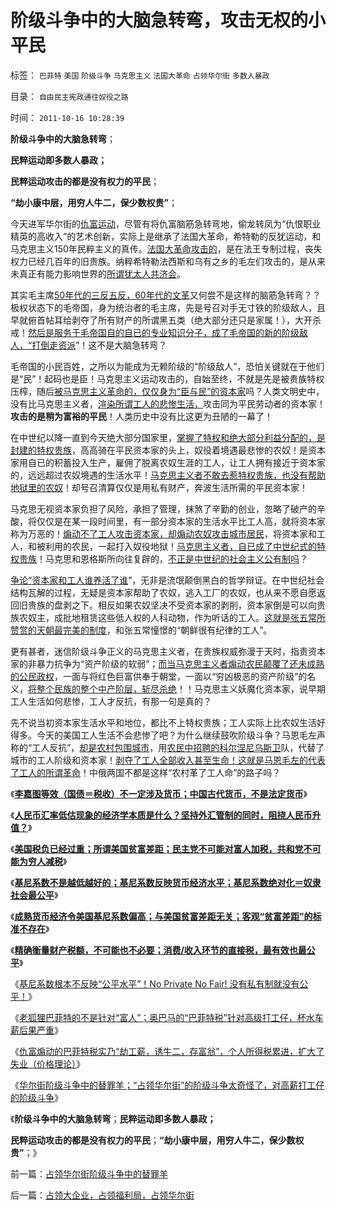 # 阶级斗争中的大脑急转弯，攻击无权的小平民

标签： `巴菲特` `美国` `阶级斗争` `马克思主义` `法国大革命` `占领华尔街` `多数人暴政` 

目录： `自由民主宪政通往奴役之路`

时间： `2011-10-16 10:28:39`

**阶级斗争中的大脑急转弯**；

**民粹运动即多数人暴政；**

**民粹运动攻击的都是没有权力的平民**；

**“劫小康中层，用穷人牛二，保少数权贵”**；

今天进军华尔街的[仇富运动](../../../2010/3/1/要均贫富后才能民主吗？.md)，尽管有将仇富脑筋急转弯地，偷龙转凤为“仇恨职业精英的高收入”的艺术创新，实际上是继承了法国大革命，希特勒的反犹运动，和马克思主义150年民粹主义的真传。[法国大革命攻击的](../../../2011/8/30/纳粹法国打败了犹太德国，民粹暴行针对无权小民.md)，是在法王专制过程，丧失权力已经几百年的旧贵族。纳粹希特勒法西斯和乌有之乡的毛左们攻击的，是从来未真正有能力影响世界的[所谓犹太人共济会](../../../2011/8/28/华人和犹太人的“万恶的资本”是从那里积累的？.md)。

其实毛主席[50年代的三反五反，60年代的文革](../../../2009/11/12/小农意识的暴力倾向和文革.md)又何尝不是这样的脑筋急转弯？？极权状态下的毛帝国，身为统治者的毛主席，先是号召对手无寸铁的阶级敌人，且早就俯首帖耳给剥夺了所有财产的所谓黑五类（绝大部分还只是家属！），大开杀戒！[然后是服务于毛帝国自的自已的专业知识分子，成了毛帝国的新的阶级敌人，“打倒走资派](../../../2009/7/3/看看毛主席是怎样发动文革反腐的.md)”！这不是大脑急转弯？

毛帝国的小民百姓，之所以为能成为无赖阶级的“阶级敌人”，恐怕关键就在于他们是“民”！起码也是臣！马克思主义运动攻击的，自始至终，不就是先是被贵族特权压榨，随后[被马克思主义革命的，仅仅身为“臣与民”的资本家](../../../2009/9/18/社会三权利益博羿的二对一组合.md)吗？人类文明史中，没有比马克思主义者，[渲染所谓工人的悲惨生活，](../../../2009/12/30/自造伪证循环的马恩“历史唯物主义”.md)攻击同为平民劳动者的资本家！**攻击的是稍为富裕的平民**！人类历史中没有比这更为丑陋的一幕了！

在中世纪以降一直到今天绝大部分国家里，[掌握了特权和绝大部分利益分配的，是封建的特权贵族](../../../2011/8/28/犹太人高利贷的主顾是谁？犹太人真的有钱吗？.md)，高高骑在平民资本家的头上，奴役着境遇最悲惨的农奴！是资本家用自已的积蓄投入生产，雇佣了脱离农奴生涯的工人，让工人拥有接近于资本家的，远远超过农奴境遇的生活水平！[马克思主义者不敢去惹特权贵族，也没有帮助地狱里的农奴](../../../2011/7/10/彻头彻尾的《通往奴役之路》.md)！却号召清算仅仅是用私有财产，奔波生活所需的平民资本家！

马克思无视资本家负担了风险，承担了管理，抹煞了辛勤的创业，忽略了破产的辛酸，将仅仅是在某一段时间里，有一部分资本家的生活水平比工人高，就将资本家称为万恶的！[煽动不了工人攻击资本家，却煽动农奴攻击城市居民](../../../2010/9/18/罗马帝国的狗腿子工具阶级.md)，将资本家和工人，和被利用的农民，一起打入奴役地狱！[马克思主义者，自已成了中世纪式的特权贵族](../../../2009/7/15/为什么反左就是反腐败？反毛左反腐效益最高？.md)！马克思和恩格斯所向往复辟的，[不正是中世纪的社会主义公有制吗](../../../2011/2/3/马克思早就向（短缺原理＋边际原理）彻底投降了.md)？

[争论“资本家和工人谁养活了谁](../../../2009/10/14/劳资公平交易谁养活了谁.md)”，无非是流氓颠倒黑白的哲学辩证。在中世纪社会结构瓦解的过程，无疑是资本家帮助了农奴，逃入工厂的农奴，也从来不愿自愿返回旧贵族的盘剥之下。相反如果农奴坚决不受资本家的剥削，资本家倒是可以向贵族农奴主，成批地租赁这些低人权的人科动物，作为听话的工人。[这就是张五常所赞赏的天朝最完美的制度](../../../2009/10/21/人，鬼.md)，和张五常憧憬的“朝鲜很有纪律的工人”。

更有甚者，迷信阶级斗争正义的马克思主义者，在贵族权威弥漫于天时，指责资本家的非暴力抗争为“资产阶级的软弱”；[而当马克思主义者煽动农民颠覆了还未成熟的公民政权](../../../2010/2/21/小农意识是中国农村的灾星.md)，一面与将红色巨富供奉于朝堂，一面以“穷凶极恶的资产阶级”的名义，[将整个民族的整个中产阶层，斩尽杀绝](../../../2010/12/6/社会的崩溃都是“中产阶级的崩溃”直到人吃人！.md)！！马克思主义妖魔化资本家，说早期工人生活如何悲惨，工人才反抗，有那一句是真的？

先不说当初资本家生活水平和地位，都比不上特权贵族；工人实际上比农奴生活好得多。今天的美国工人生活不会悲惨了吧？为什么继续鼓吹阶级斗争？马恩毛左声称的“工人反抗”，[却是农村包围城市](../../../2009/9/18/农村包围城市只是信仰中的神话.md)，用[农民中招聘的科尔涅尼乌斯卫](../../../2009/8/6/被杀的猴子和被吓的鸡.md)队，代替了城市的工人阶级和资本家！[剥夺了工人全部收入甚至生命！这就是马恩毛左的代表了工人的所谓革命](http://hi.baidu.com/darthchn/blog/item/99acc5d879b49ce038012f74.html)！中俄两国不都是这样“农村革了工人命”的路子吗？

《[**李嘉图等效（国债＝税收）不一定涉及货币；中国古代货币，不是法定货币**](../../../2011/10/12/李嘉图等效（国债＝税收）的实物税，古钱，国家征用，暴力拆迁.md)》

《[**人民币汇率低估现象的经济学本质是什么？坚持外汇管制的同时，阻挠人民币升值？**](../../../2011/10/14/人民币低估的经济学本质，看仇美的都是什么人？.md)》

《[**美国税负已经过重；所谓美国贫富差距；民主党不可能对富人加税，共和党不可能为穷人减税**](../../../2011/10/14/所谓美国贫富差距，没有可信的依据；.md)》

《[**基尼系数不是越低越好的；基尼系数反映货币经济水平；基尼系数绝对化＝奴隶社会最公平**](../../../2011/10/14/基尼系数绝对化＝奴隶社会最公平.md)》

《[**成熟货币经济令美国基尼系数偏高；与美国贫富差距无关；客观“贫富差距”的标准不存在**](../../../2011/10/15/客观衡量个人财产“贫富差距”的标准不存在.md)》

《[**精确衡量财产税额，不可能也不必要；消费/收入环节的直接税，最有效也最公平**](../../../2011/10/15/精确衡量财产税额，不可能，也不必要.md)》

《[基尼系数根本不反映“公平水平”！No Private No Fair! 没有私有制就没有公平！](../../../2011/10/15/NoPrivateNoFair!没有私有制就没有公平！.md)》

《[老狐狸巴菲特的不是针对“富人”；奥巴马的“巴菲特税”针对高级打工仔，杯水车薪后果严重](../../../2011/10/16/美国仇富运动“富翁不能碰，打工仔收入个个平等”.md)》

《[仇富煽动的巴菲特税实乃“劫工薪，诱牛二，存富翁”，个人所得税累进，扩大了失业（价格理论）](../../../2011/10/16/美国民粹“劫工薪，诱牛二，存富翁”，扩大了失业！.md)》

《[华尔街阶级斗争中的替罪羊；“占领华尔街”的阶级斗争太奇怪了，对高薪打工仔的阶级斗争](../../../2011/10/16/占领华尔街阶级斗争中的替罪羊.md)》

《**阶级斗争中的大脑急转弯**；**民粹运动即多数人暴政；**

**民粹运动攻击的都是没有权力的平民**；**“劫小康中层，用穷人牛二，保少数权贵”**；》



前一篇：[占领华尔街阶级斗争中的替罪羊](../../../2011/10/16/占领华尔街阶级斗争中的替罪羊.md)

后一篇：[占领大企业，占领福利局，占领华尔街](../../../2011/10/17/占领大企业，占领福利局，占领华尔街.md)